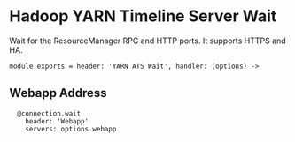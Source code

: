 
# Hadoop YARN Timeline Server Wait

Wait for the ResourceManager RPC and HTTP ports. It supports HTTPS and HA.

    module.exports = header: 'YARN ATS Wait', handler: (options) ->

## Webapp Address

      @connection.wait
        header: 'Webapp'
        servers: options.webapp
